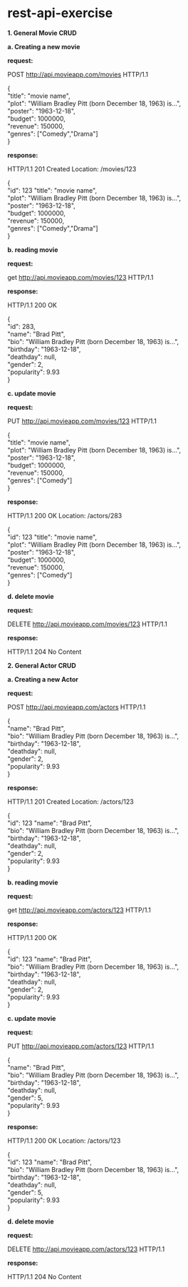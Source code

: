 # rest-api-exercise

**1. General Movie CRUD**

**a. Creating a new movie**

**request:**

POST http://api.movieapp.com/movies HTTP/1.1

{<br>
  "title": "movie name", <br>
  "plot": "William Bradley Pitt (born December 18, 1963) is…", <br>
  "poster": "1963-12-18", <br>
  "budget": 1000000, <br>
  "revenue": 150000, <br>
  "genres": ["Comedy","Drama"]<br>
}

**response:**

HTTP/1.1 201 Created
Location: /movies/123

{<br>
  "id": 123
  "title": "movie name", <br>
  "plot": "William Bradley Pitt (born December 18, 1963) is…", <br>
  "poster": "1963-12-18", <br>
  "budget": 1000000, <br>
  "revenue": 150000, <br>
  "genres": ["Comedy","Drama"]<br>
}

**b. reading movie**

**request:**

get http://api.movieapp.com/movies/123 HTTP/1.1


**response:**

HTTP/1.1 200 OK

{<br>
  "id": 283, <br>
  "name": "Brad Pitt", <br>
  "bio": "William Bradley Pitt (born December 18, 1963) is…", <br>
  "birthday": "1963-12-18", <br>
  "deathday": null, <br>
  "gender": 2, <br>
  "popularity": 9.93<br>
}

**c. update movie**

**request:**

PUT http://api.movieapp.com/movies/123 HTTP/1.1

{<br>
  "title": "movie name", <br>
  "plot": "William Bradley Pitt (born December 18, 1963) is…", <br>
  "poster": "1963-12-18", <br>
  "budget": 1000000, <br>
  "revenue": 150000, <br>
  "genres": ["Comedy"]<br>
}

**response:**

HTTP/1.1 200 OK
Location: /actors/283

{<br>
  "id": 123
  "title": "movie name", <br>
  "plot": "William Bradley Pitt (born December 18, 1963) is…", <br>
  "poster": "1963-12-18", <br>
  "budget": 1000000, <br>
  "revenue": 150000, <br>
  "genres": ["Comedy"]<br>
}

**d. delete movie**

**request:**

DELETE http://api.movieapp.com/movies/123 HTTP/1.1

**response:**

HTTP/1.1 204 No Content

**2. General Actor CRUD**

**a. Creating a new Actor**

**request:**

POST http://api.movieapp.com/actors HTTP/1.1

{<br>
  "name": "Brad Pitt", <br>
  "bio": "William Bradley Pitt (born December 18, 1963) is…", <br>
  "birthday": "1963-12-18", <br>
  "deathday": null, <br>
  "gender": 2, <br>
  "popularity": 9.93<br>
}

**response:**

HTTP/1.1 201 Created
Location: /actors/123

{<br>
  "id": 123
  "name": "Brad Pitt", <br>
  "bio": "William Bradley Pitt (born December 18, 1963) is…", <br>
  "birthday": "1963-12-18", <br>
  "deathday": null, <br>
  "gender": 2, <br>
  "popularity": 9.93<br>
}

**b. reading movie**

**request:**

get http://api.movieapp.com/actors/123 HTTP/1.1


**response:**

HTTP/1.1 200 OK

{<br>
  "id": 123
  "name": "Brad Pitt", <br>
  "bio": "William Bradley Pitt (born December 18, 1963) is…", <br>
  "birthday": "1963-12-18", <br>
  "deathday": null, <br>
  "gender": 2, <br>
  "popularity": 9.93<br>
}

**c. update movie**

**request:**

PUT http://api.movieapp.com/actors/123 HTTP/1.1

{<br>
  "name": "Brad Pitt", <br>
  "bio": "William Bradley Pitt (born December 18, 1963) is…", <br>
  "birthday": "1963-12-18", <br>
  "deathday": null, <br>
  "gender": 5, <br>
  "popularity": 9.93<br>
}

**response:**

HTTP/1.1 200 OK
Location: /actors/123

{<br>
  "id": 123
  "name": "Brad Pitt", <br>
  "bio": "William Bradley Pitt (born December 18, 1963) is…", <br>
  "birthday": "1963-12-18", <br>
  "deathday": null, <br>
  "gender": 5, <br>
  "popularity": 9.93<br>
}

**d. delete movie**

**request:**

DELETE http://api.movieapp.com/actors/123 HTTP/1.1

**response:**

HTTP/1.1 204 No Content
